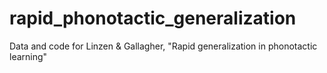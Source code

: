 # rapid_phonotactic_generalization
Data and code for Linzen &amp; Gallagher, "Rapid generalization in phonotactic learning"
